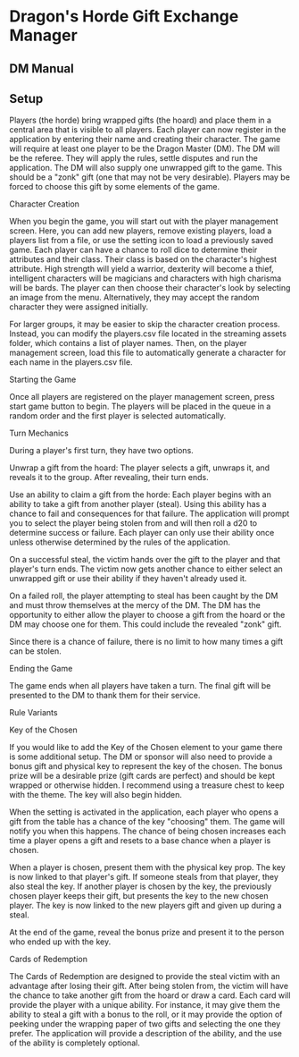 # Dragon's Horde Gift Exchange Manager
## DM Manual

## Setup

Players (the horde) bring wrapped gifts (the hoard) and place them in a central area that is visible to all players. Each player can now register in the application by entering their name and creating their character. The game will require at least one player to be the Dragon Master (DM). The DM will be the referee. They will apply the rules, settle disputes and run the application. The DM will also supply one unwrapped gift to the game. This should be a "zonk" gift (one that may not be very desirable). Players may be forced to choose this gift by some elements of the game. 

Character Creation

When you begin the game, you will start out with the player management screen. Here, you can add new players, remove existing players, load a players list from a file, or use the setting icon to load a previously saved game. Each player can have a chance to roll dice to determine their attributes and their class. Their class is based on the character's highest attribute. High strength will yield a warrior, dexterity will become a thief, intelligent characters will be magicians and characters with high charisma will be bards. The player can then choose their character's look by selecting an image from the menu. Alternatively, they may accept the random character they were assigned initially. 

For larger groups, it may be easier to skip the character creation process. Instead, you can modify the players.csv file located in the streaming assets folder, which contains a list of player names. Then, on the player management screen, load this file to automatically generate a character for each name in the players.csv file.

Starting the Game

Once all players are registered on the player management screen, press start game button to begin. The players will be placed in the queue in a random order and the first player is selected automatically. 

Turn Mechanics

During a player's first turn, they have two options.

Unwrap a gift from the hoard: The player selects a gift, unwraps it, and reveals it to the group. After revealing, their turn ends. 

Use an ability to claim a gift from the horde: Each player begins with an ability to take a gift from another player (steal). Using this ability has a chance to fail and consequences for that failure. The application will prompt you to select the player being stolen from and will then roll a d20 to determine success or failure. Each player can only use their ability once unless otherwise determined by the rules of the application.

On a successful steal, the victim hands over the gift to the player and that player's turn ends. The victim now gets another chance to either select an unwrapped gift or use their ability if they haven't already used it.

On a failed roll, the player attempting to steal has been caught by the DM and must throw themselves at the mercy of the DM. The DM has the opportunity to either allow the player to choose a gift from the hoard or the DM may choose one for them. This could include the revealed "zonk" gift.

Since there is a chance of failure, there is no limit to how many times a gift can be stolen.

Ending the Game

The game ends when all players have taken a turn. The final gift will be presented to the DM to thank them for their service. 

Rule Variants

Key of the Chosen

If you would like to add the Key of the Chosen element to your game there is some additional setup. The DM or sponsor will also need to provide a bonus gift and physical key to represent the key of the chosen. The bonus prize will be a desirable prize (gift cards are perfect) and should be kept wrapped or otherwise hidden. I recommend using a treasure chest to keep with the theme. The key will also begin hidden.

When the setting is activated in the application, each player who opens a gift from the table has a chance of the key "choosing" them. The game will notify you when this happens. The chance of being chosen increases each time a player opens a gift and resets to a base chance when a player is chosen. 

When a player is chosen, present them with the physical key prop. The key is now linked to that player's gift. If someone steals from that player, they also steal the key. If another player is chosen by the key, the previously chosen player keeps their gift, but presents the key to the new chosen player. The key is now linked to the new players gift and given up during a steal. 

At the end of the game, reveal the bonus prize and present it to the person who ended up with the key. 

Cards of Redemption

The Cards of Redemption are designed to provide the steal victim with an advantage after losing their gift. After being stolen from, the victim will have the chance to take another gift from the hoard or draw a card. Each card will provide the player with a unique ability. For instance, it may give them the ability to steal a gift with a bonus to the roll, or it may provide the option of peeking under the wrapping paper of two gifts and selecting the one they prefer. The application will provide a description of the ability, and the use of the ability is completely optional.

